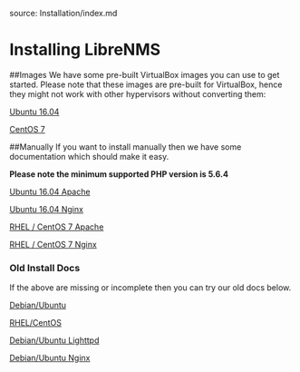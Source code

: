 source: Installation/index.md

# Installing LibreNMS

##Images
We have some pre-built VirtualBox images you can use to get started. Please note that these images are pre-built for VirtualBox, hence they might not work with other hypervisors without converting them:

[Ubuntu 16.04](http://docs.librenms.org/Installation/Ubuntu-image/)

[CentOS 7](http://docs.librenms.org/Installation/CentOS-image/)

##Manually
If you want to install manually then we have some documentation which should make it easy.

**Please note the minimum supported PHP version is 5.6.4**

[Ubuntu 16.04 Apache](http://docs.librenms.org/Installation/Installation-Ubuntu-1604-Apache/)

[Ubuntu 16.04 Nginx](http://docs.librenms.org/Installation/Installation-Ubuntu-1604-Nginx/)

[RHEL / CentOS 7 Apache](http://docs.librenms.org/Installation/Installation-CentOS-7-Apache/)

[RHEL / CentOS 7 Nginx](http://docs.librenms.org/Installation/Installation-CentOS-7-Nginx/)

### Old Install Docs
If the above are missing or incomplete then you can try our old docs below.

[Debian/Ubuntu](http://docs.librenms.org/Installation/Installation-Ubuntu-1404-Apache/)

[RHEL/CentOS](http://docs.librenms.org/Installation/Installation-CentOS-6-Apache-Nginx/)

[Debian/Ubuntu Lighttpd](http://docs.librenms.org/Installation/Installation-Ubuntu-1404-Lighttpd/)

[Debian/Ubuntu Nginx](http://docs.librenms.org/Installation/Installation-Ubuntu-1404-Nginx/)
